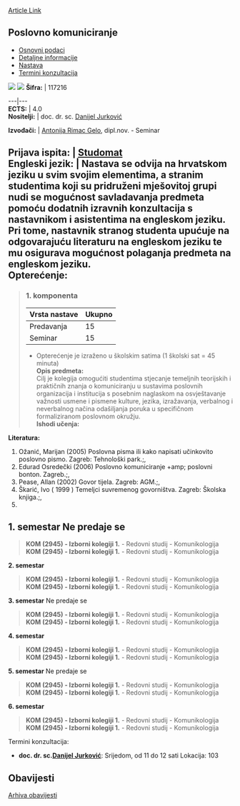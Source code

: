 [Article Link](https://www.fhs.hr/predmet/poskom)

## Poslovno komuniciranje
  * [Osnovni podaci](https://www.fhs.hr/predmet/poskom#v1id-904858_456401_1_0 "Osnovni podaci")
  * [Detaljne informacije](https://www.fhs.hr/predmet/poskom#v1id-904858_456401_1_1 "Detaljne informacije")
  * [Nastava](https://www.fhs.hr/predmet/poskom#v1id-904858_456401_1_2 "Nastava")
  * [Termini konzultacija](https://www.fhs.hr/predmet/poskom#v1id-904858_456401_1_3 "Termini konzultacija")


[![](https://www.fhs.hr/img/flags/gif/hr.gif)](https://www.fhs.hr/predmet/poskom) [![](https://www.fhs.hr/img/flags/gif/gb.gif)](https://www.fhs.hr/en/course/buscom)
**Šifra:** |  117216  
  
---|---  
**ECTS:** |  4.0   
**Nositelji:** |  doc. dr. sc. [Danijel Jurković](https://www.fhs.hr/djelatnik/danijel.jurkovic)   
  
**Izvođači:** |  [Antonija Rimac Gelo](https://www.fhs.hr/djelatnik/antonija.rimac_gelo), dipl.nov. - Seminar  
  
**Prijava ispita:** |  [Studomat](http://www.isvu.hr/studomat)  
**Engleski jezik:** |  Nastava se odvija na hrvatskom jeziku u svim svojim elementima, a stranim studentima koji su pridruženi mješovitoj grupi nudi se mogućnost savladavanja predmeta pomoću dodatnih izravnih konzultacija s nastavnikom i asistentima na engleskom jeziku. Pri tome, nastavnik stranog studenta upućuje na odgovarajuću literaturu na engleskom jeziku te mu osigurava mogućnost polaganja predmeta na engleskom jeziku.   
**Opterećenje:**  
---  
> ### 1. komponenta
> | Vrsta nastave | Ukupno  
> ---|---  
> Predavanja | 15  
> Seminar | 15  
> * Opterećenje je izraženo u školskim satima (1 školski sat = 45 minuta)   
**Opis predmeta:**  
> Cilj je kolegija omogućiti studentima stjecanje temeljnih teorijskih i praktičnih znanja o komuniciranju u sustavima poslovnih organizacija i institucija s posebnim naglaskom na osvještavanje važnosti usmene i pismene kulture, jezika, izražavanja, verbalnog i neverbalnog načina odašiljanja poruka u specifičnom formaliziranom poslovnom okružju.  
**Ishodi učenja:**  

  
**Literatura:**  
  1. Ožanić, Marijan (2005) Poslovna pisma ili kako napisati učinkovito poslovno pismo. Zagreb: Tehnološki park.;, 
  2. Edurad Osredečki (2006) Poslovno komuniciranje +amp; poslovni bonton. Zagreb.;, 
  3. Pease, Allan (2002) Govor tijela. Zagreb: AGM.;, 
  4. Škarić, Ivo ( 1999 ) Temeljci suvremenog govorništva. Zagreb: Školska knjiga.;, 
  5. 
  
**1. semestar** Ne predaje se  
---  
> **KOM (2945) - Izborni kolegiji 1.** - Redovni studij - Komunikologija  
>  **KOM (2945) - Izborni kolegiji 1.** - Redovni studij - Komunikologija  
>   
  
**2. semestar**  
> **KOM (2945) - Izborni kolegiji 1.** - Redovni studij - Komunikologija  
>  **KOM (2945) - Izborni kolegiji 1.** - Redovni studij - Komunikologija  
>   
  
**3. semestar** Ne predaje se  
> **KOM (2945) - Izborni kolegiji 1.** - Redovni studij - Komunikologija  
>  **KOM (2945) - Izborni kolegiji 1.** - Redovni studij - Komunikologija  
>   
  
**4. semestar**  
> **KOM (2945) - Izborni kolegiji 1.** - Redovni studij - Komunikologija  
>  **KOM (2945) - Izborni kolegiji 1.** - Redovni studij - Komunikologija  
>   
  
**5. semestar** Ne predaje se  
> **KOM (2945) - Izborni kolegiji 1.** - Redovni studij - Komunikologija  
>  **KOM (2945) - Izborni kolegiji 1.** - Redovni studij - Komunikologija  
>   
  
**6. semestar**  
> **KOM (2945) - Izborni kolegiji 1.** - Redovni studij - Komunikologija  
>  **KOM (2945) - Izborni kolegiji 1.** - Redovni studij - Komunikologija  
>   
Termini konzultacija: 
  * **doc. dr. sc.[Danijel Jurković](https://www.fhs.hr/djelatnik/danijel.jurkovic)**: 
Srijedom, od 11 do 12 sati
Lokacija: 103 


## Obavijesti
[Arhiva obavijesti](https://www.fhs.hr/predmet/poskom?@=20pks#news_79646 "Arhiva obavijesti")
